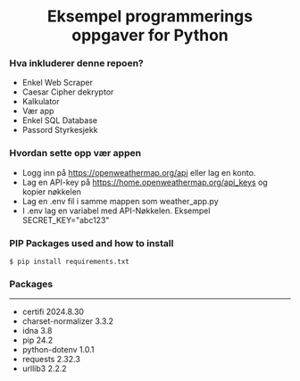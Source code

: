 <h1 align="center">
  Eksempel programmerings oppgaver for 
  Python
</h1>

### Hva inkluderer denne repoen?
- Enkel Web Scraper
- Caesar Cipher dekryptor
- Kalkulator
- Vær app
- Enkel SQL Database
- Passord Styrkesjekk

### Hvordan sette opp vær appen
- Logg inn på https://openweathermap.org/api eller lag en konto.
- Lag en API-key på https://home.openweathermap.org/api_keys og kopier nøkkelen
- Lag en .env fil i samme mappen som weather_app.py
- I .env lag en variabel med API-Nøkkelen. Eksempel SECRET_KEY="abc123"

### PIP Packages used and how to install

````
$ pip install requirements.txt
````
### Packages
------------------ ---------
- certifi            2024.8.30
- charset-normalizer 3.3.2
- idna               3.8
- pip                24.2
- python-dotenv      1.0.1
- requests           2.32.3
- urllib3            2.2.2
